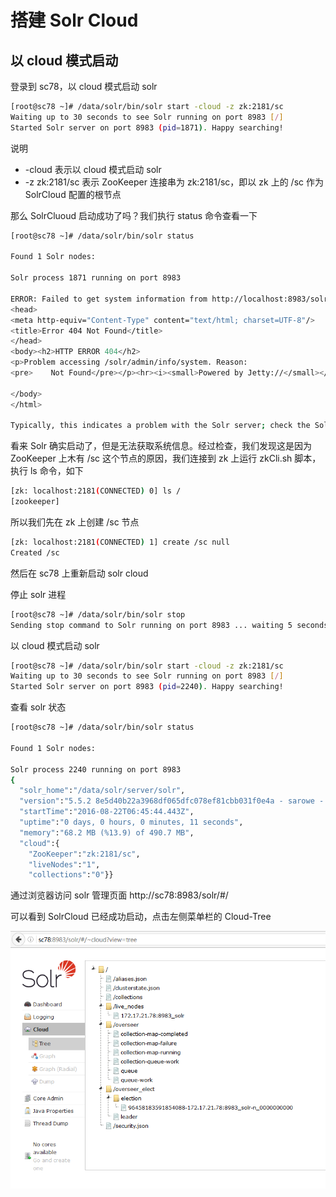 # 搭建 Solr Cloud

## 以 cloud 模式启动

登录到 sc78，以 cloud 模式启动 solr

```bash
[root@sc78 ~]# /data/solr/bin/solr start -cloud -z zk:2181/sc
Waiting up to 30 seconds to see Solr running on port 8983 [/]
Started Solr server on port 8983 (pid=1871). Happy searching!
```

说明

* -cloud 表示以 cloud 模式启动 solr
* -z zk:2181/sc 表示 ZooKeeper 连接串为 zk:2181/sc，即以 zk 上的 /sc 作为 SolrCloud 配置的根节点

那么 SolrCluoud 启动成功了吗？我们执行 status 命令查看一下

```bash
[root@sc78 ~]# /data/solr/bin/solr status

Found 1 Solr nodes:

Solr process 1871 running on port 8983

ERROR: Failed to get system information from http://localhost:8983/solr due to: org.apache.http.client.ClientProtocolException: Expected JSON response from server but received: <html>
<head>
<meta http-equiv="Content-Type" content="text/html; charset=UTF-8"/>
<title>Error 404 Not Found</title>
</head>
<body><h2>HTTP ERROR 404</h2>
<p>Problem accessing /solr/admin/info/system. Reason:
<pre>    Not Found</pre></p><hr><i><small>Powered by Jetty://</small></i><hr/>

</body>
</html>

Typically, this indicates a problem with the Solr server; check the Solr server logs for more information.
```

看来 Solr 确实启动了，但是无法获取系统信息。经过检查，我们发现这是因为 ZooKeeper 上木有 /sc 这个节点的原因，我们连接到 zk 上运行 zkCli.sh 脚本，执行 ls 命令，如下

```bash
[zk: localhost:2181(CONNECTED) 0] ls /
[zookeeper]
```

所以我们先在 zk 上创建 /sc 节点

```bash
[zk: localhost:2181(CONNECTED) 1] create /sc null
Created /sc
```

然后在 sc78 上重新启动 solr cloud

停止 solr 进程

```bash
[root@sc78 ~]# /data/solr/bin/solr stop
Sending stop command to Solr running on port 8983 ... waiting 5 seconds to allow Jetty process 1871 to stop gracefully.
```

以 cloud 模式启动 solr

```bash
[root@sc78 ~]# /data/solr/bin/solr start -cloud -z zk:2181/sc
Waiting up to 30 seconds to see Solr running on port 8983 [/]
Started Solr server on port 8983 (pid=2240). Happy searching!
```

查看 solr 状态

```bash
[root@sc78 ~]# /data/solr/bin/solr status

Found 1 Solr nodes:

Solr process 2240 running on port 8983
{
  "solr_home":"/data/solr/server/solr",
  "version":"5.5.2 8e5d40b22a3968df065dfc078ef81cbb031f0e4a - sarowe - 2016-06-21 11:44:11",
  "startTime":"2016-08-22T06:45:44.443Z",
  "uptime":"0 days, 0 hours, 0 minutes, 11 seconds",
  "memory":"68.2 MB (%13.9) of 490.7 MB",
  "cloud":{
    "ZooKeeper":"zk:2181/sc",
    "liveNodes":"1",
    "collections":"0"}}
```

通过浏览器访问 solr 管理页面 http://sc78:8983/solr/#/



可以看到 SolrCloud 已经成功启动，点击左侧菜单栏的 Cloud-Tree

![](sc2.PNG)


